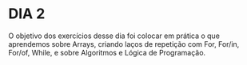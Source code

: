 # DIA 2

O objetivo dos exercícios desse dia foi colocar em prática o que aprendemos sobre Arrays, criando laços de repetição com For, For/in, For/of, While, e sobre Algoritmos e Lógica de Programação.
